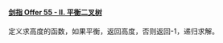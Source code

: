 #### [剑指 Offer 55 - II. 平衡二叉树](https://leetcode.cn/problems/ping-heng-er-cha-shu-lcof/)

定义求高度的函数，如果平衡，返回高度，否则返回-1，递归求解。
